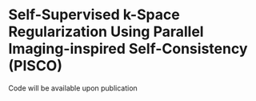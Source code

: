 # Self-Supervised k-Space Regularization Using Parallel Imaging-inspired Self-Consistency (PISCO)

Code will be available upon publication
